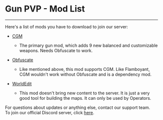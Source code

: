 # Gun PVP - Mod List

-----------------------------
Here's a list of mods you have to download to join our server:

- [CGM](https://www.curseforge.com/minecraft/mc-mods/mrcrayfishs-gun-mod)
   - The primary gun mod, which adds 9 new balanced and customizable weapons. Needs Obfuscate to work.

- [Obfuscate](https://www.curseforge.com/minecraft/mc-mods/obfuscate)
   - Like mentioned above, this mod supports CGM. Like Flamboyant, CGM wouldn't work without Obfuscate and is a dependency mod.
  
- [WorldEdit](https://www.curseforge.com/minecraft/mc-mods/worldedit)
   - This mod doesn't bring new content to the server. It is just a very good tool for building the maps. It can only be used by Operators.

For questions about updates or anything else, contact our support team.<br/>
To join our official Discord server, click [here](https://discord.gg/VSE75WkgFM).<br/>
